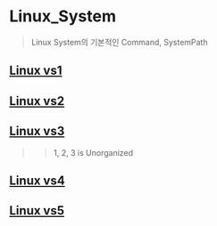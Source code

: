 # Linux_System
> Linux System의 기본적인 Command, SystemPath
## <a href="https://github.com/leeseungjae97/Linux_MEMO/blob/master/Linux%201%EC%9D%BC%EC%B0%A8%EB%82%B4%EC%9A%A9.md">Linux vs1</a>
## <a href="https://github.com/leeseungjae97/Linux_MEMO/blob/master/Linux%202%EC%9D%BC%EC%B0%A8%EB%82%B4%EC%9A%A9.md">Linux vs2</a>
## <a href="https://github.com/leeseungjae97/Linux_MEMO/blob/master/Linux%20vs3%EC%9D%BC%EC%B0%A8%EB%82%B4%EC%9A%A9.md">Linux vs3</a>

>> 1, 2, 3 is Unorganized

## <a href="https://github.com/leeseungjae97/Linux_MEMO/blob/master/Linux%20vs4%EC%9D%BC%EC%B0%A8%EB%82%B4%EC%9A%A9.md">Linux vs4</a>
## <a href="https://github.com/leeseungjae97/Linux_MEMO/blob/master/Linux%20vs5%EC%9D%BC%EC%B0%A8%EB%82%B4%EC%9A%A9.md">Linux vs5</a>
